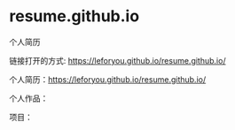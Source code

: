 # resume.github.io
个人简历




链接打开的方式:  https://leforyou.github.io/resume.github.io/  

个人简历：https://leforyou.github.io/resume.github.io/


个人作品：


项目：



